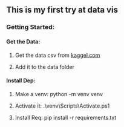 ## This is my first try at data vis

### Getting Started:

#### Get the Data:
1. Get the data csv from
[kaggel.com](https://www.kaggle.com/sudalairajkumar/novel-corona-virus-2019-dataset)

2. Add it to the data folder

#### Install Dep:
1. Make a venv:
    python -m venv venv

2. Activate it:
    .\venv\Scripts\Activate.ps1
    
3. Install Req:
    pip install -r requirements.txt